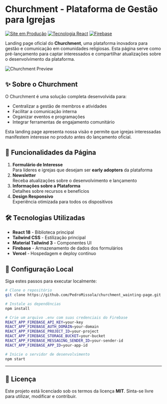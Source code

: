 # Churchment - Plataforma de Gestão para Igrejas

[![Site em Produção](https://img.shields.io/badge/Site-Produção-brightgreen)](http://churchmentrealse.vercel.app/)
[![Tecnologia React](https://img.shields.io/badge/React-18.2.0-%2361DAFB)](https://react.dev/)
[![Firebase](https://img.shields.io/badge/Firebase-Cloud%20Database-orange)](https://firebase.google.com/)

Landing page oficial do **Churchment**, uma plataforma inovadora para gestão e comunicação em comunidades religiosas. Esta página serve como pré-lançamento para captar interessados e compartilhar atualizações sobre o desenvolvimento da plataforma.

![Churchment Preview](https://via.placeholder.com/800x400?text=Churchment+Landing+Page+Preview) <!-- Adicione uma imagem real posteriormente -->

## ✨ Sobre o Churchment
O Churchment é uma solução completa desenvolvida para:
- Centralizar a gestão de membros e atividades
- Facilitar a comunicação interna
- Organizar eventos e programações
- Integrar ferramentas de engajamento comunitário

Esta landing page apresenta nossa visão e permite que igrejas interessadas manifestem interesse no produto antes do lançamento oficial.

## 🚀 Funcionalidades da Página
1. **Formulário de Interesse**  
   Para líderes e igrejas que desejam ser **early adopters** da plataforma
2. **Newsletter**  
   Receba atualizações sobre o desenvolvimento e lançamento
3. **Informações sobre a Plataforma**  
   Detalhes sobre recursos e benefícios
4. **Design Responsivo**  
   Experiência otimizada para todos os dispositivos

## 🛠 Tecnologias Utilizadas
- **React 18** - Biblioteca principal
- **Tailwind CSS** - Estilização principal
- **Material Tailwind 3** - Componentes UI
- **Firebase** - Armazenamento de dados dos formulários
- **Vercel** - Hospedagem e deploy contínuo

## 🔧 Configuração Local
Siga estes passos para executar localmente:

```bash
# Clone o repositório
git clone https://github.com/PedroMissola/churchment_wainting-page.git

# Instale as dependências
npm install

# Crie um arquivo .env com suas credenciais do Firebase
REACT_APP_FIREBASE_API_KEY=your-key
REACT_APP_FIREBASE_AUTH_DOMAIN=your-domain
REACT_APP_FIREBASE_PROJECT_ID=your-project
REACT_APP_FIREBASE_STORAGE_BUCKET=your-bucket
REACT_APP_FIREBASE_MESSAGING_SENDER_ID=your-sender-id
REACT_APP_FIREBASE_APP_ID=your-app-id

# Inicie o servidor de desenvolvimento
npm start
```

---

## 📅 Licença

Este projeto está licenciado sob os termos da licença **MIT**. Sinta-se livre para utilizar, modificar e contribuir.
